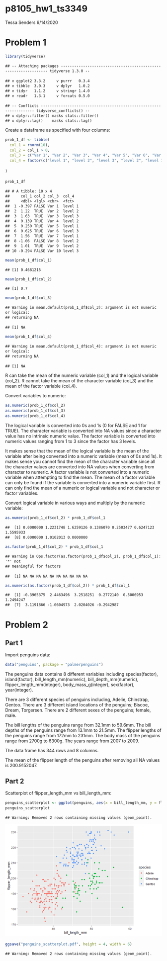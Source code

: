 p8105\_hw1\_ts3349
================
Tessa Senders
9/14/2020

# Problem 1

``` r
library(tidyverse)
```

    ## -- Attaching packages ---------------------------------------------------------------- tidyverse 1.3.0 --

    ## v ggplot2 3.3.2     v purrr   0.3.4
    ## v tibble  3.0.3     v dplyr   1.0.2
    ## v tidyr   1.1.2     v stringr 1.4.0
    ## v readr   1.3.1     v forcats 0.5.0

    ## -- Conflicts ------------------------------------------------------------------- tidyverse_conflicts() --
    ## x dplyr::filter() masks stats::filter()
    ## x dplyr::lag()    masks stats::lag()

Create a dataframe as specified with four columns:

``` r
prob_1_df <- tibble(
  col_1 = rnorm(10),
  col_2 = col_1 > 0,
  col_3 = c("Var 1", "Var 2", "Var 3", "Var 4", "Var 5", "Var 6", "Var 7", "Var 8", "Var 9", "Var 10"),
  col_4 = factor(c("level 1", "level 2", "level 3", "level 2", "level 1", "level 3", "level 1", "level 2", "level 2", "level 3"))

)

prob_1_df
```

    ## # A tibble: 10 x 4
    ##     col_1 col_2 col_3  col_4  
    ##     <dbl> <lgl> <chr>  <fct>  
    ##  1 -0.397 FALSE Var 1  level 1
    ##  2  1.22  TRUE  Var 2  level 2
    ##  3  1.63  TRUE  Var 3  level 3
    ##  4  0.139 TRUE  Var 4  level 2
    ##  5  0.250 TRUE  Var 5  level 1
    ##  6  0.625 TRUE  Var 6  level 3
    ##  7  1.56  TRUE  Var 7  level 1
    ##  8 -1.06  FALSE Var 8  level 2
    ##  9  1.01  TRUE  Var 9  level 2
    ## 10 -0.294 FALSE Var 10 level 3

``` r
mean(prob_1_df$col_1)
```

    ## [1] 0.4681215

``` r
mean(prob_1_df$col_2)
```

    ## [1] 0.7

``` r
mean(prob_1_df$col_3)
```

    ## Warning in mean.default(prob_1_df$col_3): argument is not numeric or logical:
    ## returning NA

    ## [1] NA

``` r
mean(prob_1_df$col_4)
```

    ## Warning in mean.default(prob_1_df$col_4): argument is not numeric or logical:
    ## returning NA

    ## [1] NA

R can take the mean of the numeric variable (col\_1) and the logical
variable (col\_2). R cannot take the mean of the character variable
(col\_3) and the mean of the factor variable (col\_4).

Convert variables to numeric:

``` r
as.numeric(prob_1_df$col_2)
as.numeric(prob_1_df$col_3)
as.numeric(prob_1_df$col_4)
```

The logical variable is converted into 0s and 1s (0 for FALSE and 1 for
TRUE). The character variable is converted into NA values since a
character value has no intrinsic numeric value. The factor variable is
converted into numeric values ranging from 1 to 3 since the factor has 3
levels.

It makes sense that the mean of the logical variable is the mean of the
variable after being converted into a numeric variable (mean of 0s and
1s). It makes sense you cannot find the mean of the character variable
since all the character values are converted into NA values when
converting from character to numeric. A factor variable is not converted
into a numeric variable when attempting to find the mean. The mean of a
factor variable can only be found if the variable is converted into a
numeric variable first. R can only find the mean of a numeric or logical
variable and not character or factor variables.

Convert logical variable in various ways and multiply by the numeric
variable:

``` r
as.numeric(prob_1_df$col_2) * prob_1_df$col_1
```

    ##  [1] 0.0000000 1.2231748 1.6259126 0.1386070 0.2503477 0.6247123 1.5595933
    ##  [8] 0.0000000 1.0102013 0.0000000

``` r
as.factor(prob_1_df$col_2) * prob_1_df$col_1
```

    ## Warning in Ops.factor(as.factor(prob_1_df$col_2), prob_1_df$col_1): '*' not
    ## meaningful for factors

    ##  [1] NA NA NA NA NA NA NA NA NA NA

``` r
as.numeric(as.factor(prob_1_df$col_2)) * prob_1_df$col_1
```

    ##  [1] -0.3965375  2.4463496  3.2518251  0.2772140  0.5006953  1.2494247
    ##  [7]  3.1191866 -1.0604973  2.0204026 -0.2942987

# Problem 2

## Part 1

Import penguins data:

``` r
data("penguins", package = "palmerpenguins")
```

The penguins data contains 8 different variables including
species(factor), island(factor), bill\_length\_mm(numeric),
bill\_depth\_mm(numeric), flipper\_length\_mm(integer),
body\_mass\_g(integer), sex(factor), year(integer).

There are 3 different species of penguins including, Adelie, Chinstrap,
Gentoo. There are 3 different island locations of the penguins; Biscoe,
Dream, Torgersen. There are 2 different sexes of the penguins; female,
male.

The bill lengths of the penguins range from 32.1mm to 59.6mm. The bill
depths of the penguins range from 13.1mm to 21.5mm. The flipper lengths
of the penguins range from 172mm to 231mm. The body mass of the penguins
range from 2700g to 6300g. The years range from 2007 to 2009.

The data frame has 344 rows and 8 columns.

The mean of the flipper length of the penguins after removing all NA
values is 200.9152047.

## Part 2

Scatterplot of flipper\_length\_mm vs bill\_length\_mm:

``` r
penguins_scatterplot <- ggplot(penguins, aes(x = bill_length_mm, y = flipper_length_mm, color = species)) + geom_point()
penguins_scatterplot
```

    ## Warning: Removed 2 rows containing missing values (geom_point).

![](p8105_hw1_ts3349_files/figure-gfm/problem%202%20part%202-1.png)<!-- -->

``` r
ggsave("penguins_scatterplot.pdf", height = 4, width = 6)
```

    ## Warning: Removed 2 rows containing missing values (geom_point).
